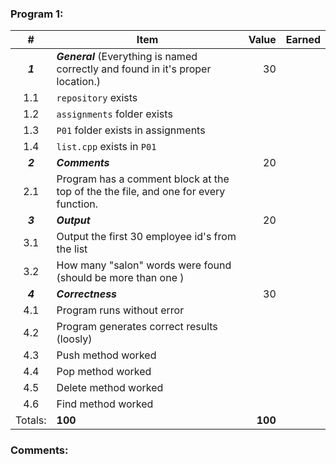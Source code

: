 ### Program 1:
|    #    | Item                                                                                |   Value | Earned |
| :-----: | ----------------------------------------------------------------------------------- | ------: | -----: |
| ***1*** | ***General*** (Everything is named correctly and found in it's proper location.)    |      30 |        |
|   1.1   | `repository`  exists                                                                |         |        |
|   1.2   | `assignments` folder exists                                                         |         |        |
|   1.3   | `P01` folder exists in assignments                                                  |         |        |
|   1.4   | `list.cpp` exists in `P01`                                                          |         |        |
| ***2*** | ***Comments***                                                                      |      20 |        |
|   2.1   | Program has a comment block at the top of the the file, and one for every function. |         |        |
| ***3*** | ***Output***                                                                        |      20 |        |
|   3.1   | Output the first 30 employee id's from the list                                     |         |        |
|   3.2   | How many "salon" words were found (should be more than one )                        |         |        |
| ***4*** | ***Correctness***                                                                   |      30 |        |
|   4.1   | Program runs without error                                                          |         |        |
|   4.2   | Program generates correct results (loosly)                                          |         |        |
|   4.3   | Push method worked                                                                  |         |        |
|   4.4   | Pop method worked                                                                   |         |        |
|   4.5   | Delete method worked                                                                |         |        |
|   4.6   | Find method worked                                                                  |         |        |
| Totals: | **100**                                                                             | **100** |        |

### Comments:
```

```
